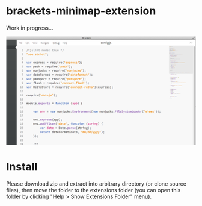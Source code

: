 brackets-minimap-extension
============================

Work in progress...

![minimap](./brackets-minimap.png)

Install
===

Please download zip and extract into arbitrary directory (or clone source files), then move the folder to the extensions folder (you can open this folder by clicking "Help > Show Extensions Folder" menu).
